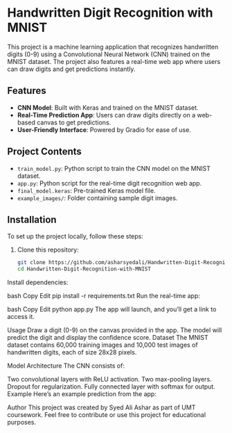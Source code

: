# Handwritten Digit Recognition with MNIST

This project is a machine learning application that recognizes handwritten digits (0-9) using a Convolutional Neural Network (CNN) trained on the MNIST dataset. The project also features a real-time web app where users can draw digits and get predictions instantly.

## Features
- **CNN Model**: Built with Keras and trained on the MNIST dataset.
- **Real-Time Prediction App**: Users can draw digits directly on a web-based canvas to get predictions.
- **User-Friendly Interface**: Powered by Gradio for ease of use.

## Project Contents
- `train_model.py`: Python script to train the CNN model on the MNIST dataset.
- `app.py`: Python script for the real-time digit recognition web app.
- `final_model.keras`: Pre-trained Keras model file.
- `example_images/`: Folder containing sample digit images.

## Installation
To set up the project locally, follow these steps:

1. Clone this repository:
   ```bash
   git clone https://github.com/asharsyedali/Handwritten-Digit-Recognition-with-MNIST.git
   cd Handwritten-Digit-Recognition-with-MNIST
Install dependencies:

bash
Copy
Edit
pip install -r requirements.txt
Run the real-time app:

bash
Copy
Edit
python app.py
The app will launch, and you’ll get a link to access it.

Usage
Draw a digit (0-9) on the canvas provided in the app.
The model will predict the digit and display the confidence score.
Dataset
The MNIST dataset contains 60,000 training images and 10,000 test images of handwritten digits, each of size 28x28 pixels.

Model Architecture
The CNN consists of:

Two convolutional layers with ReLU activation.
Two max-pooling layers.
Dropout for regularization.
Fully connected layer with softmax for output.
Example
Here’s an example prediction from the app:


Author
This project was created by Syed Ali Ashar as part of UMT coursework. Feel free to contribute or use this project for educational purposes.
